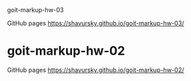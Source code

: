 goit-markup-hw-03

GitHub pages https://shavursky.github.io/goit-markup-hw-03/


# goit-markup-hw-02

GitHub pages https://shavursky.github.io/goit-markup-hw-02/
